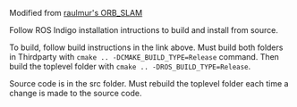 Modified from [raulmur's ORB_SLAM](https://github.com/raulmur/ORB_SLAM)

Follow ROS Indigo installation intructions to build and install from source.

To build, follow build instructions in the link above. Must build both folders in Thirdparty with `cmake .. -DCMAKE_BUILD_TYPE=Release` command. Then build the toplevel folder with `cmake .. -DROS_BUILD_TYPE=Release`.

Source code is in the src folder. Must rebuild the toplevel folder each time a change is made to the source code.

